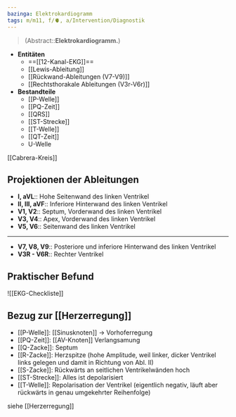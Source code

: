 ```yaml
---
bazinga: Elektrokardiogramm
tags: m/m11, f/🫀, a/Intervention/Diagnostik
---
```

> (Abstract::**Elektrokardiogramm.**)
- **Entitäten**
	- ==[[12-Kanal-EKG]]==
	- [[Lewis-Ableitung]]
	- [[Rückwand-Ableitungen (V7-V9)]]
	- [[Rechtsthorakale Ableitungen (V3r-V6r)]]
- **Bestandteile**
	- [[P-Welle]]
	- [[PQ-Zeit]]
	- [[QRS]]
	- [[ST-Strecke]]
	- [[T-Welle]]
	- [[QT-Zeit]]
	- U-Welle



[[Cabrera-Kreis]]
## Projektionen der Ableitungen
- **I, aVL**:: Hohe Seitenwand des linken Ventrikel
- **II, III, aVF**:: Inferiore Hinterwand des linken Ventrikel
- **V1, V2**:: Septum, Vorderwand des linken Ventrikel
- **V3, V4**:: Apex, Vorderwand des linken Ventrikel
- **V5, V6**:: Seitenwand des linken Ventrikel
---
- **V7, V8, V9**:: Posteriore und inferiore Hinterwand des linken Ventrikel
- **V3R - V6R**:: Rechter Ventrikel

## Praktischer Befund
![[EKG-Checkliste]]



## Bezug zur [[Herzerregung]]
-   [[P-Welle]]: [[Sinusknoten]] → Vorhoferregung
-   [[PQ-Zeit]]: [[AV-Knoten]] Verlangsamung
-   [[Q-Zacke]]: Septum
-   [[R-Zacke]]: Herzspitze (hohe Amplitude, weil linker, dicker Ventrikel links gelegen und damit in Richtung von Abl. II)
-   [[S-Zacke]]: Rückwärts an seitlichen Ventrikelwänden hoch
-   [[ST-Strecke]]: Alles ist depolarisiert
-   [[T-Welle]]: Repolarisation der Ventrikel (eigentlich negativ, läuft aber rückwärts in genau umgekehrter Reihenfolge)

siehe [[Herzerregung]]